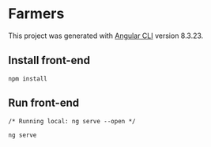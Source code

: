 # Farmers

This project was generated with [Angular CLI](https://github.com/angular/angular-cli) version 8.3.23.

## Install front-end

```
npm install
```

## Run front-end

```
/* Running local: ng serve --open */

ng serve

```